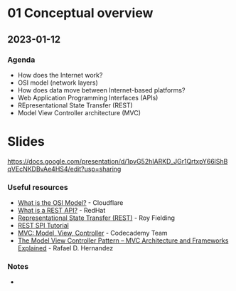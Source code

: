 # 01 Conceptual overview

## 2023-01-12

### Agenda

- How does the Internet work?
- OSI model (network layers)
- How does data move between Internet-based platforms?
- Web Application Programming Interfaces (APIs)
- REpresentational State Transfer (REST)
- Model View Controller architecture (MVC)

# Slides

https://docs.google.com/presentation/d/1pvG52hIARKD_JGr1QrtxpY66lShBqVEcNKDBvAe4HS4/edit?usp=sharing

### Useful resources

- [What is the OSI Model?](https://www.cloudflare.com/learning/ddos/glossary/open-systems-interconnection-model-osi/) - Cloudflare
- [What is a REST API?](https://www.redhat.com/en/topics/api/what-is-a-rest-api) - RedHat
- [Representational State Transfer (REST)](https://www.ics.uci.edu/~fielding/pubs/dissertation/rest_arch_style.htm) - Roy Fielding
- [REST SPI Tutorial](https://www.restapitutorial.com/lessons/whatisrest.html)
- [MVC: Model, View, Controller](https://www.codecademy.com/article/mvc) - Codecademy Team
- [The Model View Controller Pattern – MVC Architecture and Frameworks Explained](https://www.freecodecamp.org/news/the-model-view-controller-pattern-mvc-architecture-and-frameworks-explained/) - Rafael D. Hernandez

### Notes

- 

